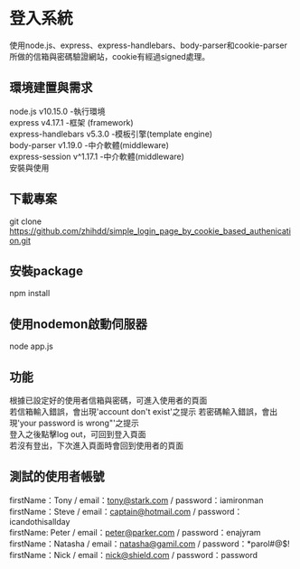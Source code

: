 # 登入系統
使用node.js、express、express-handlebars、body-parser和cookie-parser所做的信箱與密碼驗證網站，cookie有經過signed處理。

## 環境建置與需求
node.js v10.15.0 -執行環境  
express v4.17.1 -框架 (framework)  
express-handlebars v5.3.0 -模板引擎(template engine)  
body-parser v1.19.0 -中介軟體(middleware)  
express-session v^1.17.1 -中介軟體(middleware)  
安裝與使用
## 下載專案
git clone https://github.com/zhihdd/simple_login_page_by_cookie_based_authenication.git
## 安裝package
npm install
## 使用nodemon啟動伺服器
node app.js
## 功能
根據已設定好的使用者信箱與密碼，可進入使用者的頁面  
若信箱輸入錯誤，會出現'account don't exist'之提示
若密碼輸入錯誤，會出現'your password is wrong"'之提示    
登入之後點擊log out，可回到登入頁面  
若沒有登出，下次進入頁面時會回到使用者的頁面  
## 測試的使用者帳號 
firstName：Tony / email：tony@stark.com / password：iamironman  
firstName：Steve / email：captain@hotmail.com / password：icandothisallday  
firstName: Peter / email：peter@parker.com / password：enajyram  
firstName：Natasha / email：natasha@gamil.com / password：*parol#@$!  
firstName：Nick / email：nick@shield.com / password：password  
